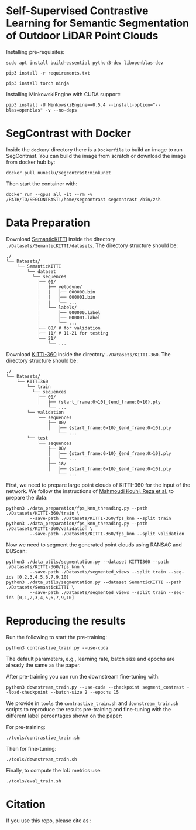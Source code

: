 # Self-Supervised Contrastive Learning for Semantic Segmentation of Outdoor LiDAR Point Clouds

Installing pre-requisites:

`sudo apt install build-essential python3-dev libopenblas-dev`

`pip3 install -r requirements.txt`

`pip3 install torch ninja`

Installing MinkowskiEngine with CUDA support:

`pip3 install -U MinkowskiEngine==0.5.4 --install-option="--blas=openblas" -v --no-deps`

# SegContrast with Docker

Inside the `docker/` directory there is a `Dockerfile` to build an image to run SegContrast. You can build the image from scratch or download the image from docker hub by:

```
docker pull nuneslu/segcontrast:minkunet
```

Then start the container with:

```
docker run --gpus all -it --rm -v /PATH/TO/SEGCONTRAST:/home/segcontrast segcontrast /bin/zsh
```

# Data Preparation

Download [SemanticKITTI](http://www.semantic-kitti.org/dataset.html#download) inside the directory ```./Datasets/SemanticKITTI/datasets```. The directory structure should be:

```
./
└── Datasets/
    └── SemanticKITTI
        └── dataset
          └── sequences
            ├── 00/           
            │   ├── velodyne/	
            |   |	├── 000000.bin
            |   |	├── 000001.bin
            |   |	└── ...
            │   └── labels/ 
            |       ├── 000000.label
            |       ├── 000001.label
            |       └── ...
            ├── 08/ # for validation
            ├── 11/ # 11-21 for testing
            └── 21/
                └── ...
```
Download [KITTI-360](https://www.cvlibs.net/datasets/kitti-360/user_login.php) inside the directory ```./Datasets/KITTI-360```. The directory structure should be:
```
./
└── Datasets/
    └── KITTI360
        └── train
          └── sequences
            ├── 00/           
            │   ├── {start_frame:0>10}_{end_frame:0>10}.ply
                └── ...
        └── validation
            └── sequences
                ├── 00/
                │   ├── {start_frame:0>10}_{end_frame:0>10}.ply
                    └── ...
        └── test
            └── sequences
                ├── 08/
                │   ├── {start_frame:0>10}_{end_frame:0>10}.ply
                |   └── ...
                ├── 18/
                │   ├── {start_frame:0>10}_{end_frame:0>10}.ply
                    └── ...
```

First, we need to prepare large point clouds of KITTI-360 for the input of the network. We follow the instructions of [Mahmoudi Kouhi, Reza et al.](https://www.mdpi.com/2072-4292/15/4/982) to prepare the data:

```
python3 ./data_preparation/fps_knn_threading.py --path ./Datasets/KITTI-360/train \
         --save-path ./Datasets/KITTI-360/fps_knn --split train
python3 ./data_preparation/fps_knn_threading.py --path ./Datasets/KITTI-360/validation \
         --save-path ./Datasets/KITTI-360/fps_knn --split validation
```

Now we need to segment the generated point clouds using RANSAC and DBScan:

```
python3 ./data_utils/segmentation.py --dataset KITTI360 --path ./Datasets/KITTI-360/fps_knn \
         --save-path ./Datasets/segmented_views --split train --seq-ids [0,2,3,4,5,6,7,9,10]
python3 ./data_utils/segmentation.py --dataset SemanticKITTI --path ./Datasets/SemanticKITTI \
         --save-path ./Datasets/segmented_views --split train --seq-ids [0,1,2,3,4,5,6,7,9,10]
```

# Reproducing the results

Run the following to start the pre-training:

```
python3 contrastive_train.py --use-cuda
```

The default parameters, e.g., learning rate, batch size and epochs are already the same as the paper.

After pre-training you can run the downstream fine-tuning with:

```
python3 downstream_train.py --use-cuda --checkpoint segment_contrast --load-checkpoint --batch-size 2 --epochs 15
```

We provide in `tools` the `contrastive_train.sh` and `downstream_train.sh` scripts to reproduce the results pre-training and fine-tuning with the different label percentages shown on the paper:

For pre-training:

```
./tools/contrastive_train.sh
```

Then for fine-tuning:

```
./tools/downstream_train.sh
```

Finally, to compute the IoU metrics use:

```
./tools/eval_train.sh
```

# Citation

If you use this repo, please cite as :


